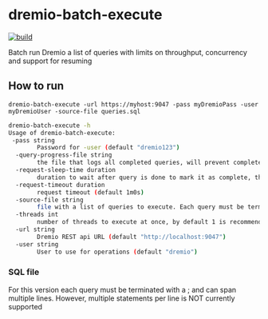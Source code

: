# dremio-batch-execute

[![build](https://github.com/rsvihladremio/dremio-batch-execute/actions/workflows/ci.yaml/badge.svg)](https://github.com/rsvihladremio/dremio-batch-execute/actions/workflows/ci.yaml)

Batch run Dremio a list of queries with limits on throughput, concurrency and support for resuming

## How to run

    dremio-batch-execute -url https://myhost:9047 -pass myDremioPass -user myDremioUser -source-file queries.sql


```bash
dremio-batch-execute -h
Usage of dremio-batch-execute:
 -pass string
    	Password for -user (default "dremio123")
  -query-progress-file string
    	the file that logs all completed queries, will prevent completed queries in the source file from being retried. Multiple invocations of dremio-batch-execute for the same progress file may result in corruption (default "queries-completed.txt")
  -request-sleep-time duration
    	duration to wait after query is done to mark it as complete, this can also be used to keep from overwhelming a server (default 1s)
  -request-timeout duration
    	request timeout (default 1m0s)
  -source-file string
    	file with a list of queries to execute. Each query must be terminated by a ; or be on only one line. Queries must be unique for resume support to work correctly (default "queries.sql")
  -threads int
    	number of threads to execute at once, by default 1 is recommended (default 1)
  -url string
    	Dremio REST api URL (default "http://localhost:9047")
  -user string
    	User to use for operations (default "dremio")
```

### SQL file

For this version each query must be terminated with a ; and can span multiple lines. However, multiple statements per line is NOT currently supported

